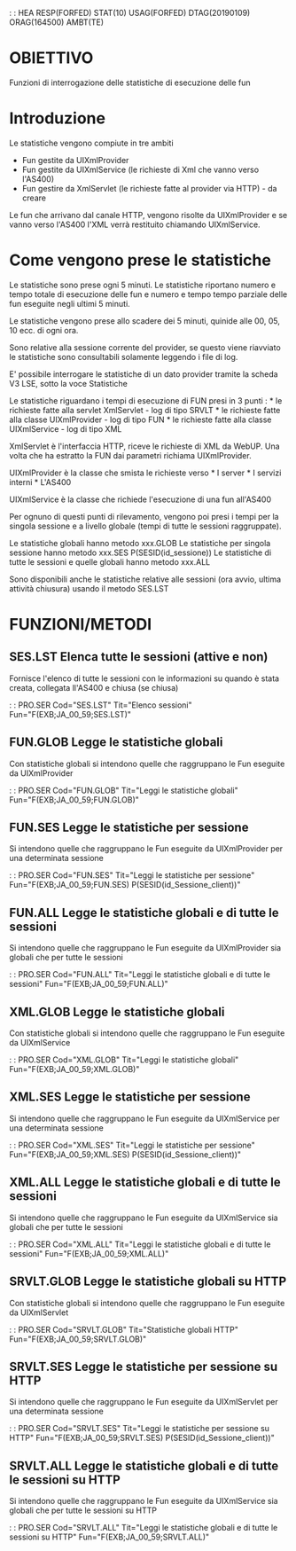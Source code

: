  :  : HEA RESP(FORFED) STAT(10) USAG(FORFED) DTAG(20190109) ORAG(164500) AMBT(TE)

# OBIETTIVO

Funzioni di interrogazione delle statistiche di esecuzione delle fun

# Introduzione
Le statistiche vengono compiute in tre ambiti
 - Fun gestite da UIXmlProvider
 - Fun gestite da UIXmlService (le richieste di Xml che vanno verso l'AS400)
 - Fun gestire da XmlServlet (le richieste fatte al provider via HTTP) - da creare

Le fun che arrivano dal canale HTTP, vengono risolte da UIXmlProvider e se vanno verso l'AS400 l'XML verrà restituito chiamando UIXmlService.


#  Come vengono prese le statistiche
Le statistiche sono prese ogni 5 minuti.
Le statistiche riportano numero e tempo totale di esecuzione delle fun e numero e tempo tempo parziale delle fun eseguite negli ultimi 5 minuti.

Le statistiche vengono prese allo scadere dei 5 minuti, quinide alle 00, 05, 10 ecc. di ogni ora.

Sono relative alla sessione corrente del provider, se questo viene riavviato le statistiche sono consultabili solamente leggendo i file di log.

E' possibile interrogare le statistiche di un dato provider tramite la scheda V3 LSE, sotto la voce Statistiche

Le statistiche riguardano i tempi di esecuzione di FUN presi in 3 punti : 
 \* le richieste fatte alla servlet XmlServlet - log di tipo SRVLT
 \* le richieste fatte alla classe UIXmlProvider - log di tipo FUN
 \* le richieste fatte alla classe UIXmlService - log di tipo XML

XmlServlet è l'interfaccia HTTP, riceve le richieste di XML da WebUP. Una volta che ha estratto la FUN dai parametri richiama UIXmlProvider.

UIXmlProvider è la classe che smista le richieste verso
 \* I server
 \* I servizi interni
 \* L'AS400

UIXmlService è la classe che richiede l'esecuzione di una fun all'AS400

Per ognuno di questi punti di rilevamento, vengono poi presi i tempi per la singola sessione e a livello globale (tempi di tutte le sessioni raggruppate).

Le statistiche globali hanno metodo xxx.GLOB
Le statistiche per singola sessione hanno metodo xxx.SES P(SESID(id_sessione))
Le statistiche di tutte le sessioni e quelle globali hanno metodo xxx.ALL

Sono disponibili anche le statistiche relative alle sessioni (ora avvio, ultima attività chiusura) usando il metodo SES.LST





# FUNZIONI/METODI

##  SES.LST Elenca tutte le sessioni (attive e non)
Fornisce l'elenco di tutte le sessioni con le informazioni su quando è stata creata, collegata ll'AS400 e chiusa (se chiusa)

 :  : PRO.SER Cod="SES.LST" Tit="Elenco sessioni" Fun="F(EXB;JA_00_59;SES.LST)"

##  FUN.GLOB Legge le statistiche globali
Con statistiche globali si intendono quelle che raggruppano le Fun eseguite da UIXmlProvider

 :  : PRO.SER Cod="FUN.GLOB" Tit="Leggi le statistiche globali" Fun="F(EXB;JA_00_59;FUN.GLOB)"

##  FUN.SES Legge le statistiche per sessione
Si intendono quelle che raggruppano le Fun eseguite da UIXmlProvider per una determinata sessione

 :  : PRO.SER Cod="FUN.SES" Tit="Leggi le statistiche per sessione" Fun="F(EXB;JA_00_59;FUN.SES) P(SESID(id_Sessione_client))"

##  FUN.ALL Legge le statistiche globali e di tutte le sessioni
Si intendono quelle che raggruppano le Fun eseguite da UIXmlProvider sia globali che per tutte le sessioni

 :  : PRO.SER Cod="FUN.ALL" Tit="Leggi le statistiche globali e di tutte le sessioni" Fun="F(EXB;JA_00_59;FUN.ALL)"

##  XML.GLOB Legge le statistiche globali
Con statistiche globali si intendono quelle che raggruppano le Fun eseguite da UIXmlService

 :  : PRO.SER Cod="XML.GLOB" Tit="Leggi le statistiche globali" Fun="F(EXB;JA_00_59;XML.GLOB)"

##  XML.SES Legge le statistiche per sessione
Si intendono quelle che raggruppano le Fun eseguite da UIXmlService per una determinata sessione

 :  : PRO.SER Cod="XML.SES" Tit="Leggi le statistiche per sessione" Fun="F(EXB;JA_00_59;XML.SES) P(SESID(id_Sessione_client))"

##  XML.ALL Legge le statistiche globali e di tutte le sessioni
Si intendono quelle che raggruppano le Fun eseguite da UIXmlService sia globali che per tutte le sessioni

 :  : PRO.SER Cod="XML.ALL" Tit="Leggi le statistiche globali e di tutte le sessioni" Fun="F(EXB;JA_00_59;XML.ALL)"

##  SRVLT.GLOB Legge le statistiche globali su HTTP
Con statistiche globali si intendono quelle che raggruppano le Fun eseguite da UIXmlServlet

 :  : PRO.SER Cod="SRVLT.GLOB" Tit="Statistiche globali HTTP" Fun="F(EXB;JA_00_59;SRVLT.GLOB)"

##  SRVLT.SES Legge le statistiche per sessione su HTTP
Si intendono quelle che raggruppano le Fun eseguite da UIXmlServlet per una determinata sessione

 :  : PRO.SER Cod="SRVLT.SES" Tit="Leggi le statistiche per sessione su HTTP" Fun="F(EXB;JA_00_59;SRVLT.SES) P(SESID(id_Sessione_client))"

##  SRVLT.ALL Legge le statistiche globali e di tutte le sessioni su HTTP
Si intendono quelle che raggruppano le Fun eseguite da UIXmlService sia globali che per tutte le sessioni su HTTP

 :  : PRO.SER Cod="SRVLT.ALL" Tit="Leggi le statistiche globali e di tutte le sessioni su HTTP" Fun="F(EXB;JA_00_59;SRVLT.ALL)"

